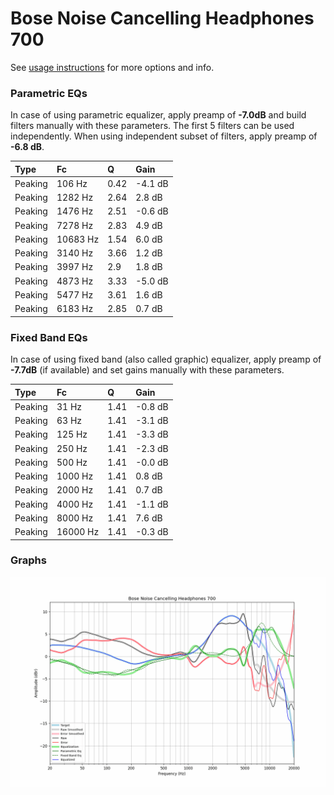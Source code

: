 # Bose Noise Cancelling Headphones 700
See [usage instructions](https://github.com/jaakkopasanen/AutoEq#usage) for more options and info.

### Parametric EQs
In case of using parametric equalizer, apply preamp of **-7.0dB** and build filters manually
with these parameters. The first 5 filters can be used independently.
When using independent subset of filters, apply preamp of **-6.8 dB**.

| Type    | Fc       |    Q | Gain    |
|:--------|:---------|:-----|:--------|
| Peaking | 106 Hz   | 0.42 | -4.1 dB |
| Peaking | 1282 Hz  | 2.64 | 2.8 dB  |
| Peaking | 1476 Hz  | 2.51 | -0.6 dB |
| Peaking | 7278 Hz  | 2.83 | 4.9 dB  |
| Peaking | 10683 Hz | 1.54 | 6.0 dB  |
| Peaking | 3140 Hz  | 3.66 | 1.2 dB  |
| Peaking | 3997 Hz  | 2.9  | 1.8 dB  |
| Peaking | 4873 Hz  | 3.33 | -5.0 dB |
| Peaking | 5477 Hz  | 3.61 | 1.6 dB  |
| Peaking | 6183 Hz  | 2.85 | 0.7 dB  |

### Fixed Band EQs
In case of using fixed band (also called graphic) equalizer, apply preamp of **-7.7dB**
(if available) and set gains manually with these parameters.

| Type    | Fc       |    Q | Gain    |
|:--------|:---------|:-----|:--------|
| Peaking | 31 Hz    | 1.41 | -0.8 dB |
| Peaking | 63 Hz    | 1.41 | -3.1 dB |
| Peaking | 125 Hz   | 1.41 | -3.3 dB |
| Peaking | 250 Hz   | 1.41 | -2.3 dB |
| Peaking | 500 Hz   | 1.41 | -0.0 dB |
| Peaking | 1000 Hz  | 1.41 | 0.8 dB  |
| Peaking | 2000 Hz  | 1.41 | 0.7 dB  |
| Peaking | 4000 Hz  | 1.41 | -1.1 dB |
| Peaking | 8000 Hz  | 1.41 | 7.6 dB  |
| Peaking | 16000 Hz | 1.41 | -0.3 dB |

### Graphs
![](./Bose%20Noise%20Cancelling%20Headphones%20700.png)